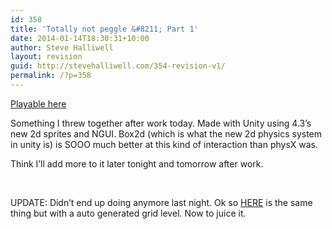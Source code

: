 ```yaml
---
id: 358
title: 'Totally not peggle &#8211; Part 1'
date: 2014-01-14T18:30:31+10:00
author: Steve Halliwell
layout: revision
guid: http://stevehalliwell.com/354-revision-v1/
permalink: /?p=358
---
```

<a href="https://dl.dropboxusercontent.com/u/53300249/not%20peggle%20part%201/Build.html" target="_blank">Playable here</a>

Something I threw together after work today. Made with Unity using 4.3&#8217;s new 2d sprites and NGUI. Box2d (which is what the new 2d physics system in unity is) is SOOO much better at this kind of interaction than physX was.

Think I&#8217;ll add more to it later tonight and tomorrow after work.

&nbsp;

UPDATE: Didn&#8217;t end up doing anymore last night. Ok so <a href="https://dl.dropboxusercontent.com/u/53300249/not%20peggle%20part%202/Build.html" target="_blank">HERE</a> is the same thing but with a auto generated grid level. Now to juice it.